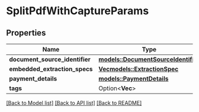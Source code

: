 # SplitPdfWithCaptureParams

## Properties

Name | Type | Description | Notes
------------ | ------------- | ------------- | -------------
**document_source_identifier** | [**models::DocumentSourceIdentifier**](documentSourceIdentifier.md) |  | 
**embedded_extraction_specs** | [**Vec<models::ExtractionSpec>**](extractionSpec.md) |  | 
**payment_details** | [**models::PaymentDetails**](paymentDetails.md) |  | 
**tags** | Option<**Vec<String>**> |  | [optional]

[[Back to Model list]](../README.md#documentation-for-models) [[Back to API list]](../README.md#documentation-for-api-endpoints) [[Back to README]](../README.md)


